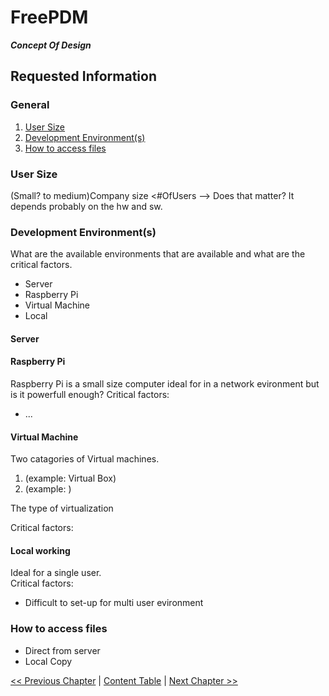 # FreePDM
***Concept Of Design***

## Requested Information

### General

1. [User Size](#user-size)
2. [Development Environment(s)](#development-environments)
3. [How to access files](#how-to-access-files)

### User Size

(Small? to medium)Company size <#OfUsers --> Does that matter? It depends probably on the hw and sw.

### Development Environment(s)

What are the available environments that are available and what are the critical factors.

- Server
- Raspberry Pi
- Virtual Machine
- Local  

#### Server

#### Raspberry Pi
Raspberry Pi is a small size computer ideal for in a network evironment but is it powerfull enough?
Critical factors:

- ...


#### Virtual Machine
Two catagories of Virtual machines.

1. (example: Virtual Box)
2. (example: )

The type of virtualization 

Critical factors:  


#### Local working
Ideal for a single user.  
Critical factors:  

- Difficult to set-up for multi user evironment

### How to access files


- Direct from server
- Local Copy


[<< Previous Chapter](FreePDM_00-CoD.md) | [Content Table](FreePDM_00-CoD.md) | [Next Chapter >>](FreePDM_02-Workflows.md)



